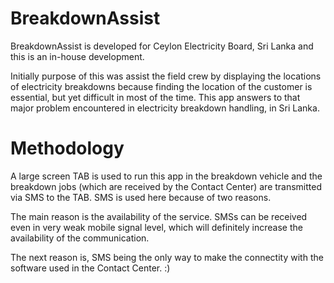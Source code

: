 # BreakdownAssist
BreakdownAssist is developed for Ceylon Electricity Board, Sri Lanka and this is an in-house development. 

Initially purpose of this was assist the field crew by displaying the locations of electricity breakdowns because finding the location of the customer is essential, but yet difficult in most of the time. This app answers to that major problem encountered in electricity breakdown handling, in Sri Lanka.  

Methodology
===========
A large screen TAB is used to run this app in the breakdown vehicle and the breakdown jobs (which are received by the Contact Center) are transmitted via SMS to the TAB. SMS is used here because of two reasons. 

The main reason is the availability of the service. SMSs can be received even in very weak mobile signal level, which will definitely increase the availability of the communication.

The next reason is, SMS being the only way to make the connectity with the software used in the Contact Center. :)

